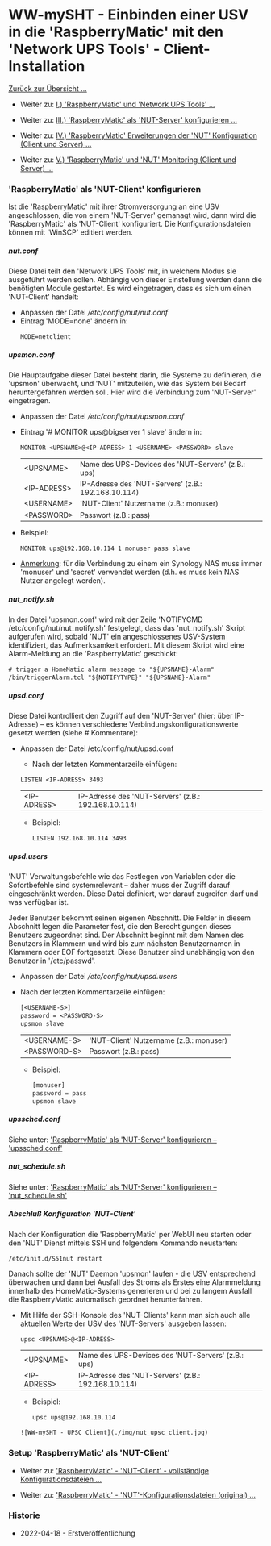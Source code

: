 # WW-mySHT - Einbinden einer USV in die 'RaspberryMatic' mit den 'Network UPS Tools' - Client-Installation

[Zurück zur Übersicht ...](../README.md)

- Weiter zu: [I.) 'RaspberryMatic' und 'Network UPS Tools' ...](./README.md)

- Weiter zu: [III.) 'RaspberryMatic' als 'NUT-Server' konfigurieren ...](./RM-NUT_Server.md)

- Weiter zu: [IV.) 'RaspberryMatic' Erweiterungen der 'NUT' Konfiguration (Client und Server) ...](./RM-NUT_Xtend.md)

- Weiter zu: [V.) 'RaspberryMatic' und 'NUT' Monitoring (Client und Server) ...](./RM-NUT_HM-Mon.md)

### 'RaspberryMatic' als 'NUT-Client' konfigurieren

Ist die 'RaspberryMatic' mit ihrer Stromversorgung an eine USV angeschlossen, die von einem 'NUT-Server' gemanagt wird, dann wird die 'RaspberryMatic' als 'NUT-Client' konfiguriert. Die Konfigurationsdateien können mit 'WinSCP' editiert werden.

##### nut.conf
Diese Datei teilt den 'Network UPS Tools' mit, in welchem Modus sie ausgeführt werden sollen. Abhängig von dieser Einstellung werden dann die benötigten Module gestartet. Es wird eingetragen, dass es sich um einen 'NUT-Client' handelt:
-	Anpassen der Datei */etc/config/nut/nut.conf*
  - Eintrag 'MODE=none' ändern in:
    ```
    MODE=netclient
    ```

##### upsmon.conf
Die Hauptaufgabe dieser Datei besteht darin, die Systeme zu definieren, die 'upsmon' überwacht, und 'NUT' mitzuteilen, wie das System bei Bedarf heruntergefahren werden soll. Hier wird die Verbindung zum 'NUT-Server' eingetragen.
-	Anpassen der Datei */etc/config/nut/upsmon.conf*
  - Eintrag '# MONITOR ups@bigserver 1 <USERNAME> <PASSWORD> slave' ändern in:
    ```
    MONITOR <UPSNAME>@<IP-ADRESS> 1 <USERNAME> <PASSWORD> slave
    ```
    |||
    | --- | --- |
    | \<UPSNAME\> | Name des UPS-Devices des 'NUT-Servers' (z.B.: ups) |
    | \<IP-ADRESS\> | IP-Adresse des 'NUT-Servers' (z.B.: 192.168.10.114) |
    | \<USERNAME\> | 'NUT-Client' Nutzername (z.B.: monuser) |
    | \<PASSWORD\> | Passwort (z.B.: pass) |

  - Beispiel:
    ```
    MONITOR ups@192.168.10.114 1 monuser pass slave
    ```

  - <u>Anmerkung</u>: für die Verbindung zu einem ein Synology NAS muss immer <USERNAME> 'monuser' und <PASSWORD> 'secret' verwendet werden (d.h. es muss kein NAS Nutzer angelegt werden).

##### nut_notify.sh
  In der Datei 'upsmon.conf' wird mit der Zeile 'NOTIFYCMD /etc/config/nut/nut_notify.sh' festgelegt, dass das 'nut_notify.sh' Skript aufgerufen wird, sobald 'NUT' ein angeschlossenes USV-System identifiziert, das Aufmerksamkeit erfordert. Mit diesem Skript wird eine Alarm-Meldung an die 'RaspberryMatic' geschickt:

  ```
  # trigger a HomeMatic alarm message to "${UPSNAME}-Alarm"
  /bin/triggerAlarm.tcl "${NOTIFYTYPE}" "${UPSNAME}-Alarm"
  ```

##### upsd.conf
  Diese Datei kontrolliert den Zugriff auf den 'NUT-Server' (hier: über IP-Adresse) – es können verschiedene Verbindungskonfigurationswerte gesetzt werden (siehe # Kommentare):

  -	Anpassen der Datei /etc/config/nut/upsd.conf
    -	Nach der letzten Kommentarzeile einfügen:
    ```
    LISTEN <IP-ADRESS> 3493
    ```
    |||
    | --- | --- |
    | \<IP-ADRESS\> |	IP-Adresse des 'NUT-Servers' (z.B.: 192.168.10.114) |

    - Beispiel:
      ```
      LISTEN 192.168.10.114 3493
      ```

##### upsd.users
'NUT' Verwaltungsbefehle wie das Festlegen von Variablen oder die Sofortbefehle sind systemrelevant – daher muss der Zugriff darauf eingeschränkt werden. Diese Datei definiert, wer darauf zugreifen darf und was verfügbar ist.

Jeder Benutzer bekommt seinen eigenen Abschnitt. Die Felder in diesem Abschnitt legen die Parameter fest, die den Berechtigungen dieses Benutzers zugeordnet sind. Der Abschnitt beginnt mit dem Namen des Benutzers in Klammern und wird bis zum nächsten Benutzernamen in Klammern oder EOF fortgesetzt. Diese Benutzer sind unabhängig von den Benutzer in '/etc/passwd'.

-	Anpassen der Datei */etc/config/nut/upsd.users*
  -	Nach der letzten Kommentarzeile einfügen:
    ```
    [<USERNAME-S>]
    password = <PASSWORD-S>
    upsmon slave
    ```    
    |||
    | --- | --- |
    | \<USERNAME-S\> |	'NUT-Client' Nutzername (z.B.: monuser) |
    | \<PASSWORD-S\> |	Passwort (z.B.: pass) |

    - Beispiel:
      ```
      [monuser]
      password = pass
      upsmon slave
      ```

##### upssched.conf
  Siehe unter: ['RaspberryMatic' als 'NUT-Server' konfigurieren – 'upssched.conf'](./RM-NUT_Server.md#upsschedconf)

##### nut_schedule.sh
  Siehe unter: ['RaspberryMatic' als 'NUT-Server' konfigurieren – 'nut_schedule.sh'](./RM-NUT_Server.md#nut_schedulesh)

##### Abschluß Konfiguration 'NUT-Client'
Nach der Konfiguration die 'RaspberryMatic' per WebUI neu starten oder den 'NUT' Dienst mittels SSH und folgendem Kommando neustarten:
```
/etc/init.d/S51nut restart
```
Danach sollte der 'NUT' Daemon 'upsmon' laufen - die USV entsprechend überwachen und dann bei Ausfall des Stroms als Erstes eine Alarmmeldung innerhalb des HomeMatic-Systems generieren und bei zu langem Ausfall die RaspberryMatic automatisch geordnet herunterfahren.

  - Mit Hilfe der SSH-Konsole des 'NUT-Clients' kann man sich auch alle aktuellen Werte der USV des 'NUT-Servers' ausgeben lassen:
    ```
    upsc <UPSNAME>@<IP-ADRESS>
    ```
    |||
    | --- | --- |
    | \<UPSNAME\> |	Name des UPS-Devices des 'NUT-Servers' (z.B.: ups) |
    | \<IP-ADRESS\> | IP-Adresse des 'NUT-Servers' (z.B.: 192.168.10.114) |

    - Beispiel:
      ```
      upsc ups@192.168.10.114
     ```
     ![WW-mySHT - UPSC Client](./img/nut_upsc_client.jpg)

### Setup 'RaspberryMatic' als 'NUT-Client'

- Weiter zu: ['RaspberryMatic' - 'NUT-Client' - vollständige Konfigurationsdateien ...](./bin/RM_NUT_Client)

- Weiter zu: ['RaspberryMatic' - 'NUT'-Konfigurationsdateien (original) ...](./bin/RM_NUT_3.53.30)

### Historie
- 2022-04-18 - Erstveröffentlichung
